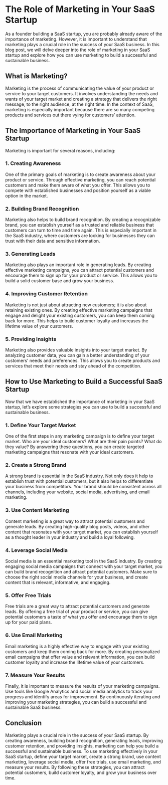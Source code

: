# The Role of Marketing in Your SaaS Startup

As a founder building a SaaS startup, you are probably already aware of the importance of marketing. However, it is important to understand that marketing plays a crucial role in the success of your SaaS business. In this blog post, we will delve deeper into the role of marketing in your SaaS startup and explore how you can use marketing to build a successful and sustainable business.

## What is Marketing?

Marketing is the process of communicating the value of your product or service to your target customers. It involves understanding the needs and wants of your target market and creating a strategy that delivers the right message, to the right audience, at the right time. In the context of SaaS, marketing is especially important because there are so many competing products and services out there vying for customers’ attention.

## The Importance of Marketing in Your SaaS Startup

Marketing is important for several reasons, including:

### 1. Creating Awareness

One of the primary goals of marketing is to create awareness about your product or service. Through effective marketing, you can reach potential customers and make them aware of what you offer. This allows you to compete with established businesses and position yourself as a viable option in the market.

### 2. Building Brand Recognition

Marketing also helps to build brand recognition. By creating a recognizable brand, you can establish yourself as a trusted and reliable business that customers can turn to time and time again. This is especially important in the SaaS industry, where customers are looking for businesses they can trust with their data and sensitive information.

### 3. Generating Leads

Marketing also plays an important role in generating leads. By creating effective marketing campaigns, you can attract potential customers and encourage them to sign up for your product or service. This allows you to build a solid customer base and grow your business.

### 4. Improving Customer Retention

Marketing is not just about attracting new customers; it is also about retaining existing ones. By creating effective marketing campaigns that engage and delight your existing customers, you can keep them coming back for more. This helps to build customer loyalty and increases the lifetime value of your customers.

### 5. Providing Insights

Marketing also provides valuable insights into your target market. By analyzing customer data, you can gain a better understanding of your customers’ needs and preferences. This allows you to create products and services that meet their needs and stay ahead of the competition.

## How to Use Marketing to Build a Successful SaaS Startup

Now that we have established the importance of marketing in your SaaS startup, let’s explore some strategies you can use to build a successful and sustainable business.

### 1. Define Your Target Market

One of the first steps in any marketing campaign is to define your target market. Who are your ideal customers? What are their pain points? What do they value? By answering these questions, you can create targeted marketing campaigns that resonate with your ideal customers.

### 2. Create a Strong Brand

A strong brand is essential in the SaaS industry. Not only does it help to establish trust with potential customers, but it also helps to differentiate your business from competitors. Your brand should be consistent across all channels, including your website, social media, advertising, and email marketing.

### 3. Use Content Marketing

Content marketing is a great way to attract potential customers and generate leads. By creating high-quality blog posts, videos, and other content that resonates with your target market, you can establish yourself as a thought leader in your industry and build a loyal following.

### 4. Leverage Social Media

Social media is an essential marketing tool in the SaaS industry. By creating engaging social media campaigns that connect with your target market, you can build brand recognition and attract potential customers. Make sure to choose the right social media channels for your business, and create content that is relevant, informative, and engaging.

### 5. Offer Free Trials

Free trials are a great way to attract potential customers and generate leads. By offering a free trial of your product or service, you can give potential customers a taste of what you offer and encourage them to sign up for your paid plans.

### 6. Use Email Marketing

Email marketing is a highly effective way to engage with your existing customers and keep them coming back for more. By creating personalized email campaigns that offer value and relevant information, you can build customer loyalty and increase the lifetime value of your customers.

### 7. Measure Your Results

Finally, it is important to measure the results of your marketing campaigns. Use tools like Google Analytics and social media analytics to track your progress and identify areas for improvement. By continuously iterating and improving your marketing strategies, you can build a successful and sustainable SaaS business.

## Conclusion

Marketing plays a crucial role in the success of your SaaS startup. By creating awareness, building brand recognition, generating leads, improving customer retention, and providing insights, marketing can help you build a successful and sustainable business. To use marketing effectively in your SaaS startup, define your target market, create a strong brand, use content marketing, leverage social media, offer free trials, use email marketing, and measure your results. By following these strategies, you can attract potential customers, build customer loyalty, and grow your business over time.
